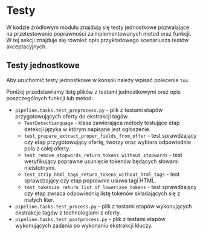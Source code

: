 # Testy

W kodzie źródłowym modułu znajdują się testy jednostkowe pozwalające na
przetestowanie poprawności zaimplementowanych metod oraz funkcji.
W tej sekcji znajduje się również opis przykładowego scenariusza testów
akceptacyjnych.


## Testy jednostkowe

Aby uruchomić testy jednostkowe w konsoli należy wpisać polecenie `tox`.

Poniżej przedstawiamy listę plików z testami jednostkowymi oraz opis
poszczególnych funkcji lub metod:

-   `pipeline.tasks.test_preprocess.py` - plik z testami etapów
    przygotowujących oferty do ekstrakcji tagów.
    -   `TestDetectLanguage` - klasa zawierająca metody testujące etap
        detekcji języka w którym napisane jest ogłoszenie.
    -   `test_prepare_extract_proper_fields_from_offer` - test sprawdzający
        czy etap przygotowujący ofertę, tworzy oraz wybiera odpowiednie
        pola z całej oferty.
    -   `test_remove_stopwords_return_tokens_without_stopwords` - test
        weryfikujący poprawne usunięcie tokenów będących słowami nieistotnymi.
    -   `test_strip_html_tags_return_tokens_without_html_tags` - test
        sprawdzający czy etap poprawnie usuwa tagi HTML.
    -   `test_tokenize_return_list_of_lowercase_tokens` - test sprawdzający
        czy etap zwraca odpowiednią listę tokenów składających się
        z małych liter.
-   `pipeline.tasks.test_process.py` - plik z testami etapów wykonujących
    ekstrakcje tagów z technologiami z oferty.
-   `pipeline.tasks.test_postprocess.py` - plik z testami etapów wykonujących
    zadania po wykonaniu ekstrakcji kluczy.

